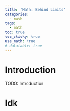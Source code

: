 ```yaml
---
title: 'Math: Behind Limits'
categories:
  - math
tags:
  - math 
toc: true
toc_sticky: true
use_math: true
# datatable: true
---
```


# Introduction
TODO: Introduction

# Idk

<script type="text/tikz">
\begin{tikzpicture}
    % Draw axes
    \draw[->] (-5,0) -- (5,0) node[right] {$x$};
    \draw[->] (0,-1) -- (0,11) node[above] {$y$};

    % Draw plot
    \draw[blue,smooth,samples=100,domain=-4.5:4.5] plot(\x,{\x*\x});

    % Labeling the plot
    \node at (3,9) [right] {$f(x)=x^2$};

    % Draw and label x axis tick marks
    \foreach \x in {-4,-3,...,4} {
        \draw (\x,-0.2) -- (\x,0.2); % Tick mark
        \node[below] at (\x,-0.2) {\x}; % Label
    }

    % Draw and label y axis tick marks
    \foreach \y in {1,...,10} {
        \draw (-0.2,\y) -- (0.2,\y); % Tick mark
        \node[left] at (-0.2,\y) {\y}; % Label
    }

\end{tikzpicture}
</script>